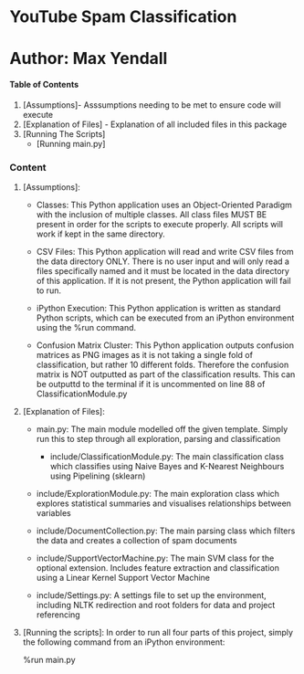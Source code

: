 # YouTube Spam Classification
# Author: Max Yendall

#### Table of Contents

1. [Assumptions]- Asssumptions needing to be met to ensure code will execute
2. [Explanation of Files] - Explanation of all included files in this package
3. [Running The Scripts]
    * [Running main.py]

### Content

1. [Assumptions]:
    * Classes:
    This Python application uses an Object-Oriented Paradigm with the inclusion of multiple classes.
    All class files MUST BE present in order for the scripts to execute properly. All scripts will work if kept in the same directory.

    * CSV Files:
    This Python application will read and write CSV files from the data directory ONLY. There is no user input and will
    only read a files specifically named and it must be located in the data directory of this
    application. If it is not present, the Python application will fail to run.

    * iPython Execution:
    This Python application is written as standard Python scripts, which can be executed from an iPython environment
    using the %run command.
    
    * Confusion Matrix Cluster:
    This Python application outputs confusion matrices as PNG images as it is not taking a single fold of classification, 
    but rather 10 different folds. Therefore the confusion matrix is NOT outputted as part of the classification results. 
    This can be outputtd to the terminal if it is uncommented on line 88 of ClassificationModule.py

2. [Explanation of Files]:
	* main.py:
		The main module modelled off the given template. Simply run this to step through all exploration, parsing and classification
    	* include/ClassificationModule.py:
		The main classification class which classifies using Naive Bayes and K-Nearest Neighbours using Pipelining (sklearn)
		
	* include/ExplorationModule.py:
		The main exploration class which explores statistical summaries and visualises relationships between variables
		
	* include/DocumentCollection.py:
		The main parsing class which filters the data and creates a collection of spam documents
	* include/SupportVectorMachine.py:
		The main SVM class for the optional extension. Includes feature extraction and classification using a Linear Kernel 
		Support Vector Machine
		
	* include/Settings.py:
		A settings file to set up the environment, including NLTK redirection and root folders for data and project referencing

3. [Running the scripts]:
	In order to run all four parts of this project, simply the following command from an iPython environment:
	
	%run main.py
